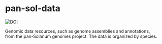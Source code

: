 # pan-sol-data

[![DOI](https://zenodo.org/badge/429260203.svg)](https://zenodo.org/badge/latestdoi/429260203)

Genomic data resources, such as genome assemblies and annotations, from the pan-Solanum genomes project. The data is organized by species. 
